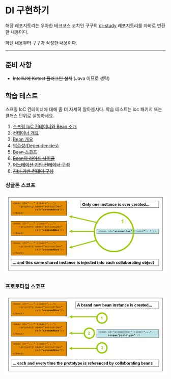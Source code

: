 # DI 구현하기

해당 레포지토리는 우아한 테크코스 코치인 구구의 [di-study](https://github.com/kang-hyungu/di-study) 레포지토리를
자바로 변환한 내용이다.

하단 내용부터 구구가 작성한 내용이다.

---

## 준비 사항

- ~~IntelliJ에 Kotest 플러그인 설치~~ (Java 이므로 생략)

## 학습 테스트

스프링 IoC 컨테이너에 대해 좀 더 자세히 알아봅시다.
학습 테스트는 ioc 패키지 또는 클래스 단위로 실행하세요.

1. [스프링 IoC 컨테이너와 Bean 소개](src/test/java/ioc/Introduction.java)
2. [컨테이너 개요](src/test/java/ioc/Container.java)
3. [Bean 개요](src/test/java/ioc/Bean.java)
4. [의존성(Dependencies)](src/test/java/ioc/Dependencies.java)
5. ~~[Bean 스코프](src/test/kotlin/ioc/BeanScopes.kt)~~
6. ~~[Bean의 라이프 사이클](src/test/kotlin/ioc/Lifecycle.kt)~~
7. ~~[어노테이션 기반 컨테이너 구성](src/test/kotlin/ioc/AnnotationBasedConfiguration.kt)~~
8. ~~[자바 기반 컨테이 구성](src/test/kotlin/ioc/JavaBasedConfiguration.kt)~~

### 싱글톤 스코프

<img src="docs/images/singleton.png" alt="singleton">

### 프로토타입 스코프

<img src="docs/images/prototype.png" alt="prototype">
